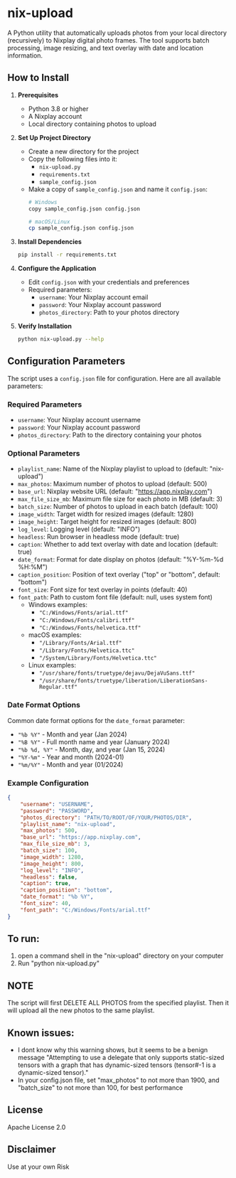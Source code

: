 # nix-upload
A Python utility that automatically uploads photos from your local directory (recursively) to Nixplay digital photo frames. The tool supports batch processing, image resizing, and text overlay with date and location information.

## How to Install
1. **Prerequisites**
   - Python 3.8 or higher
   - A Nixplay account
   - Local directory containing photos to upload

2. **Set Up Project Directory**
   - Create a new directory for the project
   - Copy the following files into it:
     - `nix-upload.py`
     - `requirements.txt`
     - `sample_config.json`
   - Make a copy of `sample_config.json` and name it `config.json`:
     ```bash
     # Windows
     copy sample_config.json config.json
     
     # macOS/Linux
     cp sample_config.json config.json
     ```

3. **Install Dependencies**
   ```bash
   pip install -r requirements.txt
   ```

4. **Configure the Application**
   - Edit `config.json` with your credentials and preferences
   - Required parameters:
     - `username`: Your Nixplay account email
     - `password`: Your Nixplay account password
     - `photos_directory`: Path to your photos directory

5. **Verify Installation**
   ```bash
   python nix-upload.py --help
   ```

## Configuration Parameters

The script uses a `config.json` file for configuration. Here are all available parameters:

### Required Parameters
- `username`: Your Nixplay account username
- `password`: Your Nixplay account password
- `photos_directory`: Path to the directory containing your photos

### Optional Parameters
- `playlist_name`: Name of the Nixplay playlist to upload to (default: "nix-upload")
- `max_photos`: Maximum number of photos to upload (default: 500)
- `base_url`: Nixplay website URL (default: "https://app.nixplay.com")
- `max_file_size_mb`: Maximum file size for each photo in MB (default: 3)
- `batch_size`: Number of photos to upload in each batch (default: 100)
- `image_width`: Target width for resized images (default: 1280)
- `image_height`: Target height for resized images (default: 800)
- `log_level`: Logging level (default: "INFO")
- `headless`: Run browser in headless mode (default: true)
- `caption`: Whether to add text overlay with date and location (default: true)
- `date_format`: Format for date display on photos (default: "%Y-%m-%d %H:%M")
- `caption_position`: Position of text overlay ("top" or "bottom", default: "bottom")
- `font_size`: Font size for text overlay in points (default: 40)
- `font_path`: Path to custom font file (default: null, uses system font)
  - Windows examples:
    - `"C:/Windows/Fonts/arial.ttf"`
    - `"C:/Windows/Fonts/calibri.ttf"`
    - `"C:/Windows/Fonts/helvetica.ttf"`
  - macOS examples:
    - `"/Library/Fonts/Arial.ttf"`
    - `"/Library/Fonts/Helvetica.ttc"`
    - `"/System/Library/Fonts/Helvetica.ttc"`
  - Linux examples:
    - `"/usr/share/fonts/truetype/dejavu/DejaVuSans.ttf"`
    - `"/usr/share/fonts/truetype/liberation/LiberationSans-Regular.ttf"`

### Date Format Options
Common date format options for the `date_format` parameter:

- `"%b %Y"` - Month and year (Jan 2024)
- `"%B %Y"` - Full month name and year (January 2024)
- `"%b %d, %Y"` - Month, day, and year (Jan 15, 2024)
- `"%Y-%m"` - Year and month (2024-01)
- `"%m/%Y"` - Month and year (01/2024)

### Example Configuration
```json
{
    "username": "USERNAME",
    "password": "PASSWORD",
    "photos_directory": "PATH/TO/ROOT/OF/YOUR/PHOTOS/DIR",
    "playlist_name": "nix-upload",
    "max_photos": 500,
    "base_url": "https://app.nixplay.com",
    "max_file_size_mb": 3,
    "batch_size": 100,
    "image_width": 1280,
    "image_height": 800,
    "log_level": "INFO",
    "headless": false,
    "caption": true,
    "caption_position": "bottom",
    "date_format": "%b %Y",
    "font_size": 40,
    "font_path": "C:/Windows/Fonts/arial.ttf"
}
```

## To run:
1. open a command shell in the "nix-upload" directory on your computer
2. Run "python nix-upload.py"

## NOTE
The script will first DELETE ALL PHOTOS from the specified playlist. Then it will upload all the new photos to the same playlist.

## Known issues:
- I dont know why this warning shows, but it seems to be a benign message
"Attempting to use a delegate that only supports static-sized tensors with a graph that has dynamic-sized tensors (tensor#-1 is a dynamic-sized tensor)."
- In your config.json file, set "max_photos" to not more than 1900, and "batch_size" to not more than 100, for best performance

## License
Apache License 2.0

## Disclaimer
Use at your own Risk

